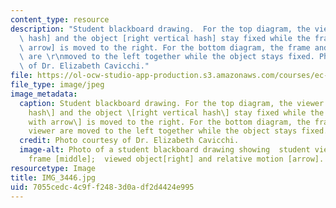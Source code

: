 ```yaml
---
content_type: resource
description: "Student blackboard drawing.  For the top diagram, the viewer [left vertical\
  \ hash] and the object [right vertical hash] stay fixed while the frame [hash with\
  \ arrow] is moved to the right. For the bottom diagram, the frame and the viewer\
  \ are \r\nmoved to the left together while the object stays fixed. Photo courtesy\
  \ of Dr. Elizabeth Cavicchi."
file: https://ol-ocw-studio-app-production.s3.amazonaws.com/courses/ec-050-recreate-experiments-from-history-inform-the-future-from-the-past-galileo-january-iap-2010/7055cedc4c9ff2483d0adf2d4424e995_IMG_3446.jpg
file_type: image/jpeg
image_metadata:
  caption: Student blackboard drawing. For the top diagram, the viewer \[left vertical
    hash\] and the object \[right vertical hash\] stay fixed while the frame \[hash
    with arrow\] is moved to the right. For the bottom diagram, the frame and the
    viewer are moved to the left together while the object stays fixed.
  credit: Photo courtesy of Dr. Elizabeth Cavicchi.
  image-alt: Photo of a student blackboard drawing showing  student viewer [left];
    frame [middle];  viewed object[right] and relative motion [arrow].
resourcetype: Image
title: IMG_3446.jpg
uid: 7055cedc-4c9f-f248-3d0a-df2d4424e995
---
```

